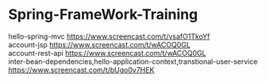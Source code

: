 # Spring-FrameWork-Training<br>
hello-spring-mvc https://www.screencast.com/t/vsafO1TkoYf<br>
account-jsp https://www.screencast.com/t/wACOQ0GL<br>
account-rest-api https://www.screencast.com/t/wACOQ0GL<br>
inter-bean-dependencies,hello-application-context,transtional-user-service https://www.screencast.com/t/bUgo0v7HEK
